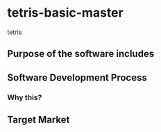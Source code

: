 # tetris-basic-master

tetris

## Purpose of the software includes

## Software Development Process

### Why this?

## Target Market
